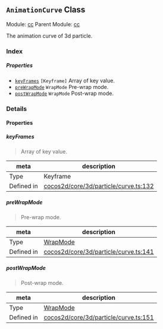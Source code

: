 ## `AnimationCurve` Class



Module: [cc](../modules/cc.md)
Parent Module: [cc](../modules/cc.md)


The animation curve of 3d particle.



### Index

##### Properties

  - [`keyFrames`](#keyframes) `[Keyframe]` Array of key value.
  - [`preWrapMode`](#prewrapmode) `WrapMode` Pre-wrap mode.
  - [`postWrapMode`](#postwrapmode) `WrapMode` Post-wrap mode.





### Details


#### Properties


##### keyFrames

> Array of key value.

| meta | description |
|------|-------------|
| Type | Keyframe |
| Defined in | [cocos2d/core/3d/particle/curve.ts:132](https://github.com/cocos-creator/engine/blob/e361a2e93351aacda485d2038abd4eba2998a298/cocos2d/core/3d/particle/curve.ts#L132) |



##### preWrapMode

> Pre-wrap mode.

| meta | description |
|------|-------------|
| Type | <a href="../enums/WrapMode.html" class="crosslink">WrapMode</a> |
| Defined in | [cocos2d/core/3d/particle/curve.ts:141](https://github.com/cocos-creator/engine/blob/e361a2e93351aacda485d2038abd4eba2998a298/cocos2d/core/3d/particle/curve.ts#L141) |



##### postWrapMode

> Post-wrap mode.

| meta | description |
|------|-------------|
| Type | <a href="../enums/WrapMode.html" class="crosslink">WrapMode</a> |
| Defined in | [cocos2d/core/3d/particle/curve.ts:151](https://github.com/cocos-creator/engine/blob/e361a2e93351aacda485d2038abd4eba2998a298/cocos2d/core/3d/particle/curve.ts#L151) |






